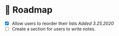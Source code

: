 # 🚗 **Roadmap**

- [x] Allow users to reorder their lists *Added 3.25.2020*
- [ ] Create a section for users to write notes.